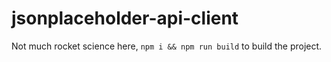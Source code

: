 jsonplaceholder-api-client
=============

Not much rocket science here, `npm i && npm run build` to build the project.